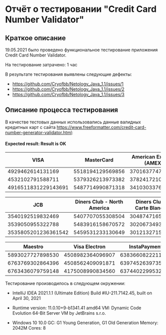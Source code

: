 # Отчёт о тестировании "Credit Card Number Validator"

## Краткое описание

19.05.2021 было проведено функциональное тестирование приложения Credit Card Number Validator.

На тестирование затрачено: 1 час

В результате тестирования выявлены следующие дефекты:
* https://github.com/Cryofbb/Netology_Java_1.1/issues/1
* https://github.com/Cryofbb/Netology_Java_1.1/issues/2
* https://github.com/Cryofbb/Netology_Java_1.1/issues/3

## Описание процесса тестирования

В качестве тестовых данных использовались данные валидных кредитных карт с сайта https://www.freeformatter.com/credit-card-number-generator-validator.html:

#### Expected result: Result is OK
| VISA  |           MasterCard |        American Express (AMEX)|Discover|
| ------------- | ------------- |------------------------------|--------|
|4929462614131169|5518194129569856|370163774752891|6011692297036392|
|4532102791588711|5379326213973382|378241721048647|6011762993839322|
|4916511831229143691|5487714990871318|341030337699453|6011623700644219456|

|JCB|Diners Club - North America|Diners Club - Carte Blanche|Diners Club - International|
|---|---|---|---|
|3540192519832469|5407707055308504|30487471652076|36287373058172|
|3539050955322788|5483916158670572|30206734936732|36896071098346|
|3535805201236361542|5459531233130649|30121327151955|36766602832424|

|Maestro|Visa Electron|InstaPayment|
|---|---|---|
|5893027727898530|4508982364096907|6383660822211814|
|6763769302864396|4508562409091871|6397452639735431|
|6763436079759148|4175008990834560|6374402299532674|

Тестирование производилось в следующем окружении:
  
* IntelliJ IDEA 2021.1.1 (Ultimate Edition)
  Build #IU-211.7142.45, built on April 30, 2021
  
* Runtime version: 11.0.10+9-b1341.41 amd64
  VM: Dynamic Code Evolution 64-Bit Server VM by JetBrains s.r.o.
  
* Windows 10 10.0
  GC: G1 Young Generation, G1 Old Generation
  Memory: 2042M
  Cores: 8

